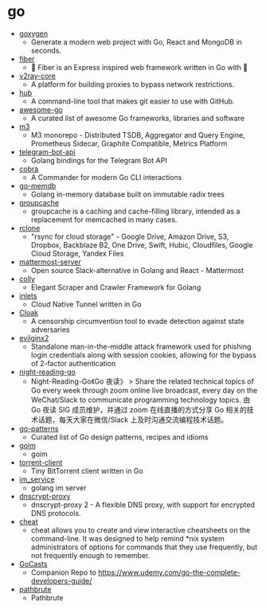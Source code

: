 # go
- [goxygen](https://github.com/Shpota/goxygen)
  - Generate a modern web project with Go, React and MongoDB in seconds.
- [fiber](https://github.com/gofiber/fiber)
  - 🚀 Fiber is an Express inspired web framework written in Go with 💖
- [v2ray-core](https://github.com/v2ray/v2ray-core)
  - A platform for building proxies to bypass network restrictions.
- [hub](https://github.com/github/hub)
  - A command-line tool that makes git easier to use with GitHub.
- [awesome-go](https://github.com/avelino/awesome-go)
  - A curated list of awesome Go frameworks, libraries and software
- [m3](https://github.com/m3db/m3)
  - M3 monorepo - Distributed TSDB, Aggregator and Query Engine, Prometheus Sidecar, Graphite Compatible, Metrics Platform
- [telegram-bot-api](https://github.com/go-telegram-bot-api/telegram-bot-api)
  - Golang bindings for the Telegram Bot API
- [cobra](https://github.com/spf13/cobra)
  - A Commander for modern Go CLI interactions
- [go-memdb](https://github.com/hashicorp/go-memdb)
  - Golang in-memory database built on immutable radix trees
- [groupcache](https://github.com/golang/groupcache)
  - groupcache is a caching and cache-filling library, intended as a replacement for memcached in many cases.
- [rclone](https://github.com/rclone/rclone)
  - "rsync for cloud storage" - Google Drive, Amazon Drive, S3, Dropbox, Backblaze B2, One Drive, Swift, Hubic, Cloudfiles, Google Cloud Storage, Yandex Files
- [mattermost-server](https://github.com/mattermost/mattermost-server)
  - Open source Slack-alternative in Golang and React - Mattermost
- [colly](https://github.com/gocolly/colly)
  - Elegant Scraper and Crawler Framework for Golang
- [inlets](https://github.com/inlets/inlets)
  - Cloud Native Tunnel written in Go
- [Cloak](https://github.com/cbeuw/Cloak)
  - A censorship circumvention tool to evade detection against state adversaries
- [evilginx2](https://github.com/kgretzky/evilginx2)
  - Standalone man-in-the-middle attack framework used for phishing login credentials along with session cookies, allowing for the bypass of 2-factor authentication
- [night-reading-go](https://github.com/developer-learning/night-reading-go)
  - Night-Reading-Go《Go 夜读》 > Share the related technical topics of Go every week through zoom online live broadcast, every day on the WeChat/Slack to communicate programming technology topics. 由 Go 夜读 SIG 成员维护，并通过 zoom 在线直播的方式分享 Go 相关的技术话题，每天大家在微信/Slack 上及时沟通交流编程技术话题。
- [go-patterns](https://github.com/tmrts/go-patterns)
  - Curated list of Go design patterns, recipes and idioms
- [goim](https://github.com/Terry-Mao/goim)
  - goim
- [torrent-client](https://github.com/veggiedefender/torrent-client)
  - Tiny BitTorrent client written in Go
- [im_service](https://github.com/GoBelieveIO/im_service)
  - golang im server
- [dnscrypt-proxy](https://github.com/DNSCrypt/dnscrypt-proxy)
  - dnscrypt-proxy 2 - A flexible DNS proxy, with support for encrypted DNS protocols.
- [cheat](https://github.com/cheat/cheat)
  - cheat allows you to create and view interactive cheatsheets on the command-line. It was designed to help remind *nix system administrators of options for commands that they use frequently, but not frequently enough to remember.
- [GoCasts](https://github.com/StephenGrider/GoCasts)
  - Companion Repo to https://www.udemy.com/go-the-complete-developers-guide/
- [pathbrute](https://github.com/milo2012/pathbrute)
  - Pathbrute
